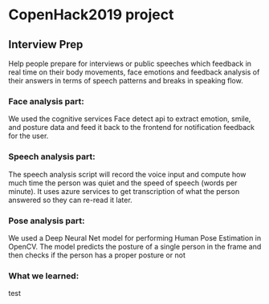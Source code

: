 # CopenHack2019 project 

## Interview Prep

Help people prepare for interviews or public speeches which feedback in real time on their body movements, face emotions and feedback analysis of their answers in terms of speech patterns and breaks in speaking flow.

### Face analysis part: 
We used the cognitive services Face detect api to extract emotion, smile, and posture data and feed it back to the frontend for notification feedback for the user.

### Speech analysis part:
The speech analysis  script will record the voice input and compute how much time the person was quiet and the speed of speech (words per minute). It uses azure services to get transcription of what the person answered so they can re-read it later.

### Pose analysis part:
We used a Deep Neural Net model for performing Human Pose Estimation in OpenCV. The model predicts the posture of a single person in the frame and then checks if the person has a proper posture or not

### What we learned:
test
